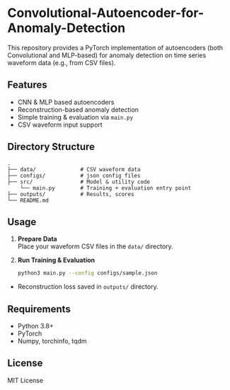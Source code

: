 # Convolutional-Autoencoder-for-Anomaly-Detection

This repository provides a PyTorch implementation of autoencoders (both Convolutional and MLP-based) for anomaly detection on time series waveform data (e.g., from CSV files).

## Features

- CNN & MLP based autoencoders
- Reconstruction-based anomaly detection
- Simple training & evaluation via `main.py`
- CSV waveform input support

## Directory Structure
```
.
├── data/              # CSV waveform data
├── configs/           # json config files
├── src/               # Model & utility code
    └── main.py        # Training + evaluation entry point
├── outputs/           # Results, scores
└── README.md
```

## Usage

1. **Prepare Data**  
   Place your waveform CSV files in the `data/` directory.

2. **Run Training & Evaluation**
   ```bash
   python3 main.py --config configs/sample.json
   ```
- Reconstruction loss saved in `outputs/` directory.

## Requirements
- Python 3.8+
- PyTorch
- Numpy, torchinfo, tqdm

## License
MIT License
